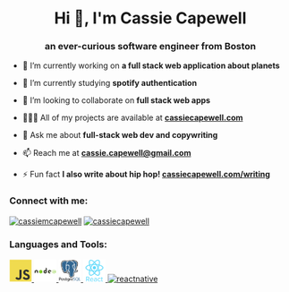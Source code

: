 <h1 align="center">Hi 👋, I'm Cassie Capewell</h1>
<h3 align="center">an ever-curious software engineer from Boston</h3>

- 🔧 I’m currently working on **a full stack web application about planets**

- 🧠 I’m currently studying **spotify authentication**

- 👯 I’m looking to collaborate on **full stack web apps**

- 👩🏻‍💻 All of my projects are available at **[cassiecapewell.com](https://cassiecapewell.com)**

- 💬 Ask me about **full-stack web dev and copywriting**

- 📫 Reach me at **cassie.capewell@gmail.com**

- ⚡ Fun fact **I also write about hip hop! [cassiecapewell.com/writing](https://cassiecapewell.com/writing)**

<h3 align="left">Connect with me:</h3>
<p align="left">
<a href="https://twitter.com/cassiemcapewell" target="blank"><img align="center" src="https://cdn.jsdelivr.net/npm/simple-icons@3.0.1/icons/twitter.svg" alt="cassiemcapewell" height="30" width="40" /></a>
<a href="https://linkedin.com/in/cassiecapewell" target="blank"><img align="center" src="https://cdn.jsdelivr.net/npm/simple-icons@3.0.1/icons/linkedin.svg" alt="cassiecapewell" height="30" width="40" /></a>
</p>

<h3 align="left">Languages and Tools:</h3>
<p align="left"> <a href="https://developer.mozilla.org/en-US/docs/Web/JavaScript" target="_blank"> <img src="https://raw.githubusercontent.com/devicons/devicon/master/icons/javascript/javascript-original.svg" alt="javascript" width="40" height="40"/> </a> <a href="https://nodejs.org" target="_blank"> <img src="https://raw.githubusercontent.com/devicons/devicon/master/icons/nodejs/nodejs-original-wordmark.svg" alt="nodejs" width="40" height="40"/> </a> <a href="https://www.postgresql.org" target="_blank"> <img src="https://raw.githubusercontent.com/devicons/devicon/master/icons/postgresql/postgresql-original-wordmark.svg" alt="postgresql" width="40" height="40"/> </a> <a href="https://reactjs.org/" target="_blank"> <img src="https://raw.githubusercontent.com/devicons/devicon/master/icons/react/react-original-wordmark.svg" alt="react" width="40" height="40"/> </a> <a href="https://reactnative.dev/" target="_blank"> <img src="https://reactnative.dev/img/header_logo.svg" alt="reactnative" width="40" height="40"/> </a> </p>

